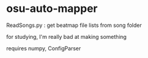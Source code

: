 # osu-auto-mapper

ReadSongs.py : get beatmap file lists from song folder

for studying, I'm really bad at making something

requires numpy, ConfigParser
